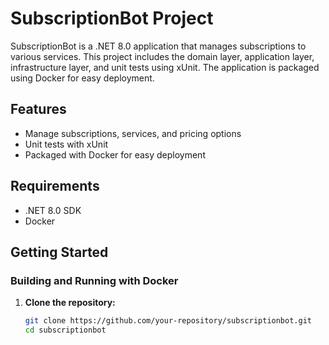 # SubscriptionBot Project

SubscriptionBot is a .NET 8.0 application that manages subscriptions to various services. This project includes the domain layer, application layer, infrastructure layer, and unit tests using xUnit. The application is packaged using Docker for easy deployment.

## Features

- Manage subscriptions, services, and pricing options
- Unit tests with xUnit
- Packaged with Docker for easy deployment

## Requirements

- .NET 8.0 SDK
- Docker

## Getting Started

### Building and Running with Docker

1. **Clone the repository:**

   ```sh
   git clone https://github.com/your-repository/subscriptionbot.git
   cd subscriptionbot

